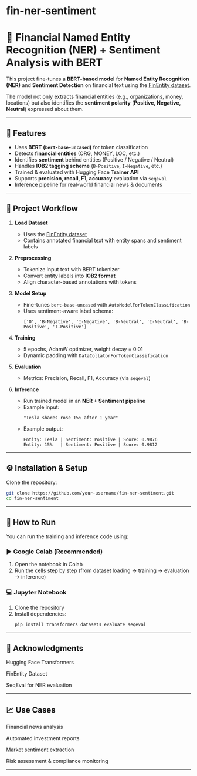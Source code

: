 # fin-ner-sentiment
# 🏦 Financial Named Entity Recognition (NER) + Sentiment Analysis with BERT

This project fine-tunes a **BERT-based model** for **Named Entity Recognition (NER)** and **Sentiment Detection** on financial text using the [FinEntity dataset](https://huggingface.co/datasets/yixuantt/FinEntity).  

The model not only extracts financial entities (e.g., organizations, money, locations) but also identifies the **sentiment polarity** (**Positive, Negative, Neutral**) expressed about them.

---

## 📌 Features
- Uses **BERT (`bert-base-uncased`)** for token classification
- Detects **financial entities** (ORG, MONEY, LOC, etc.)
- Identifies **sentiment** behind entities (Positive / Negative / Neutral)
- Handles **IOB2 tagging scheme** (`B-Positive`, `I-Negative`, etc.)
- Trained & evaluated with Hugging Face **Trainer API**
- Supports **precision, recall, F1, accuracy** evaluation via `seqeval`
- Inference pipeline for real-world financial news & documents

---

## 🚀 Project Workflow

1. **Load Dataset**  
   - Uses the [FinEntity dataset](https://huggingface.co/datasets/yixuantt/FinEntity)  
   - Contains annotated financial text with entity spans and sentiment labels  

2. **Preprocessing**  
   - Tokenize input text with BERT tokenizer  
   - Convert entity labels into **IOB2 format**  
   - Align character-based annotations with tokens  

3. **Model Setup**  
   - Fine-tunes `bert-base-uncased` with `AutoModelForTokenClassification`  
   - Uses sentiment-aware label schema:  
     ```
     ['O', 'B-Negative', 'I-Negative', 'B-Neutral', 'I-Neutral', 'B-Positive', 'I-Positive']
     ```

4. **Training**  
   - 5 epochs, AdamW optimizer, weight decay = 0.01  
   - Dynamic padding with `DataCollatorForTokenClassification`  

5. **Evaluation**  
   - Metrics: Precision, Recall, F1, Accuracy (via `seqeval`)  

6. **Inference**  
   - Run trained model in an **NER + Sentiment pipeline**  
   - Example input:  
     ```
     "Tesla shares rose 15% after 1 year"
     ```  
   - Example output:  
     ```
     Entity: Tesla | Sentiment: Positive | Score: 0.9876
     Entity: 15%   | Sentiment: Positive | Score: 0.9812
     ```

---

## ⚙️ Installation & Setup

Clone the repository:
```bash
git clone https://github.com/your-username/fin-ner-sentiment.git
cd fin-ner-sentiment
```

---

## 🚀 How to Run

You can run the training and inference code using:

### ▶️ Google Colab (Recommended)
1. Open the notebook in Colab  
2. Run the cells step by step (from dataset loading → training → evaluation → inference)  

### 💻 Jupyter Notebook
1. Clone the repository  
2. Install dependencies:
   ```bash
   pip install transformers datasets evaluate seqeval
   ```

---

## 🙌 Acknowledgments

Hugging Face Transformers

FinEntity Dataset

SeqEval for NER evaluation

---
   
## 📈 Use Cases

Financial news analysis

Automated investment reports

Market sentiment extraction

Risk assessment & compliance monitoring

---
